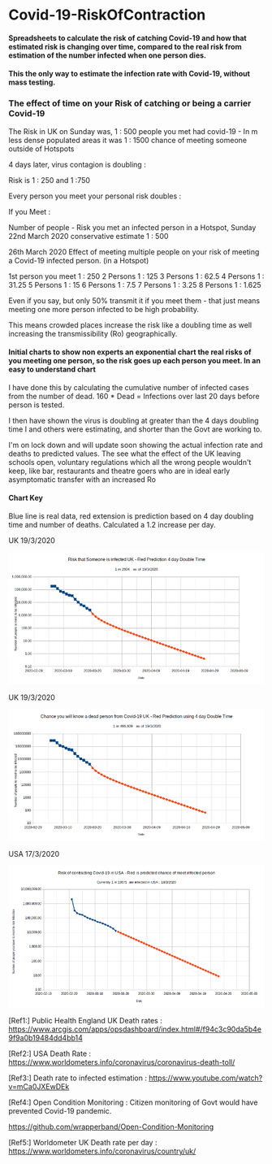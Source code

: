 # Covid-19-RiskOfContraction  

#### Spreadsheets to calculate the risk of catching Covid-19 and how that estimated risk is changing over time, compared to the real risk from estimation of the number infected when one person dies. 

#### This the only way to estimate the infection rate with Covid-19, without mass testing.  

### The effect of time on your Risk of catching or being a carrier Covid-19


The Risk in UK on Sunday was,    1 : 500 people you met had covid-19    -   In m less dense populated areas it was  1 : 1500 chance of meeting someone outside of Hotspots

4 days later, virus contagion is doubling : 

Risk is 1 : 250    and  1 :750

Every person you meet your personal risk doubles  :

If you Meet :

Number of people -  Risk you met an infected person in a Hotspot, Sunday 22nd March 2020   conservative estimate 1 : 500

26th March 2020 Effect of meeting multiple people on your risk of meeting a Covid-19 infected person. (in a Hotspot)

1st person you meet     1 : 250
2 Persons               1 : 125
3 Persons               1 : 62.5
4 Persons               1 : 31.25
5 Persons               1 : 15
6 Persons               1 : 7.5
7 Persons               1 : 3.25
8 Persons               1 : 1.625



Even if you say, but only 50% transmit it if you meet them - that just means meeting one more person infected to be high probability.

This means crowded places increase the risk like a doubling time as well increasing the transmissibility (Ro) geographically.



#### Initial charts to show non experts an exponential chart the real risks of you meeting one person, so the risk goes up each person you meet. In an easy to understand chart

I have done this by calculating the cumulative number of infected cases from the number of dead. 160 * Dead = Infections over last 20 days before person is tested.  

I then have shown the virus is doubling at greater than the 4 days doubling time I and others were estimating, and shorter than the Govt are working to.   

I'm on lock down and will update soon showing the actual infection rate and deaths to predicted values. The see what the effect of the UK leaving schools open, voluntary regulations which all the wrong people wouldn't keep, like bar, restaurants and theatre goers who are in ideal early asymptomatic transfer with an increased Ro



#### Chart Key

Blue line is real data, red extension is prediction based on 4 day doubling time and number of deaths. Calculated a 1.2 increase per day.


UK   19/3/2020

![alt tag](https://raw.githubusercontent.com/wrapperband/Covid-19-RiskOfContraction/master/Covid-19-RiskCharts/2020-3-19/UK-Covid-19Risk19-3-2020.png)

UK    19/3/2020

![alt tag](https://raw.githubusercontent.com/wrapperband/Covid-19-RiskOfContraction/master/Covid-19-RiskCharts/2020-3-19/UK-Covid-19-KnowADeadPerson-19-3-2020.png)


USA 17/3/2020

![alt tag](https://raw.githubusercontent.com/wrapperband/Covid-19-RiskOfContraction/master/Covid-19-RiskCharts/2020-3-19/USA-Covid-19Risk18-3-2020.png)


[Ref1:]  Public Health England UK Death rates : https://www.arcgis.com/apps/opsdashboard/index.html#/f94c3c90da5b4e9f9a0b19484dd4bb14

[Ref2:]  USA Death Rate :  https://www.worldometers.info/coronavirus/coronavirus-death-toll/

[Ref3:]  Death rate to infected estimation : https://www.youtube.com/watch?v=mCa0JXEwDEk

[Ref4:]  Open Condition Monitoring :  Citizen monitoring of Govt would have prevented Covid-19 pandemic.

https://github.com/wrapperband/Open-Condition-Monitoring

[Ref5:] Worldometer UK Death rate per day : https://www.worldometers.info/coronavirus/country/uk/
